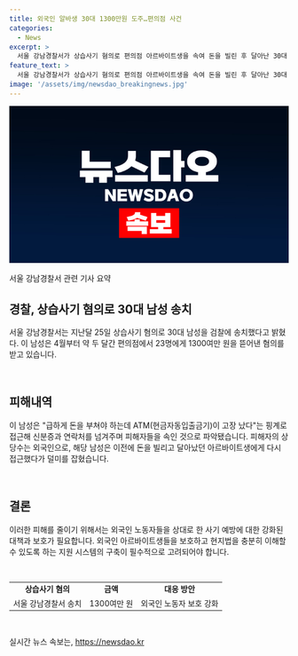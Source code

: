 ```yaml
---
title: 외국인 알바생 30대 1300만원 도주…편의점 사건
categories:
  - News
excerpt: >
  서울 강남경찰서가 상습사기 혐의로 편의점 아르바이트생을 속여 돈을 빌린 후 달아난 30대 남성을 검찰에 송치했다. 이 남성은 두 달간 23명에게 1300만 원을 뜯어낸 혐의를 받으며, 외국인 아르바이트생을 노린 것으로 파악됐다. 이로써 외국인 피해자들에 대한 이번 사기 사건이 큰 관심을 끌고 있다.
feature_text: >
  서울 강남경찰서가 상습사기 혐의로 편의점 아르바이트생을 속여 돈을 빌린 후 달아난 30대 남성을 검찰에 송치했다. 이 남성은 두 달간 23명에게 1300만 원을 뜯어낸 혐의를 받으며, 외국인 아르바이트생을 노린 것으로 파악됐다. 이로써 외국인 피해자들에 대한 이번 사기 사건이 큰 관심을 끌고 있다.
image: '/assets/img/newsdao_breakingnews.jpg'
---
```


<p><img src="/assets/img/newsdao_breakingnews.jpg" alt="bookingtag 속보" /></p>

<p>서울 강남경찰서 관련 기사 요약</p>

<h2 data-ke-size="size26">경찰, 상습사기 혐의로 30대 남성 송치</h2>

<p>서울 강남경찰서는 지난달 25일 상습사기 혐의로 30대 남성을 검찰에 송치했다고 밝혔다. 이 남성은 4월부터 약 두 달간 편의점에서 23명에게 1300여만 원을 뜯어낸 혐의를 받고 있습니다.</p>

<p data-ke-size="size16">&nbsp;</p>

<h2 data-ke-size="size26">피해내역</h2>

<p>이 남성은 "급하게 돈을 부쳐야 하는데 ATM(현금자동입출금기)이 고장 났다"는 핑계로 접근해 신분증과 연락처를 넘겨주며 피해자들을 속인 것으로 파악됐습니다. 피해자의 상당수는 외국인으로, 해당 남성은 이전에 돈을 빌리고 달아났던 아르바이트생에게 다시 접근했다가 덜미를 잡혔습니다.</p>

<p data-ke-size="size16">&nbsp;</p>

<h2 data-ke-size="size26">결론</h2>

<p>이러한 피해를 줄이기 위해서는 외국인 노동자들을 상대로 한 사기 예방에 대한 강화된 대책과 보호가 필요합니다. 외국인 아르바이트생들을 보호하고 현지법을 충분히 이해할 수 있도록 하는 지원 시스템의 구축이 필수적으로 고려되어야 합니다.</p>

<p data-ke-size="size16">&nbsp;</p>

<table>
    <tr>
        <td style="text-align: center; height: 17px;"><b>상습사기 혐의</b></td>
        <td style="text-align: center; height: 17px;"><b>금액</b></td>
        <td style="text-align: center; height: 17px;"><b>대응 방안</b></td>
    </tr>
    <tr>
        <td style="text-align: center; height: 17px;">서울 강남경찰서 송치</td>
        <td style="text-align: center; height: 17px;">1300여만 원</td>
        <td style="text-align: center; height: 17px;">외국인 노동자 보호 강화</td>
    </tr>
</table>

<p data-ke-size="size16">&nbsp;</p>
실시간 뉴스 속보는, <a href="https://newsdao.kr" rel="dofollow">https://newsdao.kr</a>


